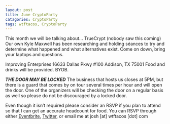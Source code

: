 ```yaml
---
layout: post
title: June CryptoParty 
catagories: CryptoParty
tags: wtftacos, CryptoParty
---
```


This month we will be talking about... TrueCrypt (nobody saw this coming) Our own Kyle Maxwell has been researching and holding séances to try and determine what happened and what alternatives exist. Come on down, bring your laptops and questions.
 
Improving Enterprises
16633 Dallas Pkwy #100 Addison, TX 75001
Food and drinks will be provided. BYOB.

*****THE DOOR MAY BE LOCKED*****
The business that hosts us closes at 5PM, but there is a guard that comes by on tour several times per hour and will open the door. One of the organizers will be checking the door on a regular basis as well so please do not be discouraged by a locked door.

Even though it isn’t required please consider an RSVP if you plan to attend so that I can get an accurate headcount for food. You can RSVP through either [Eventbrite](http://cryptopartydfw.eventbrite.com/), [Twitter](https://twitter.com/scottjosh), or email me at josh [at] wtftacos [dot] com
